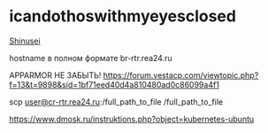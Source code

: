 # icandothoswithmyeyesclosed

[Shinusei](https://github.com/Shinusei)

hostname в полном формате br-rtr.rea24.ru

APPARMOR НЕ ЗАБЫТЬ! 
https://forum.vestacp.com/viewtopic.php?f=13&t=9898&sid=1bf71eed40d4a810480ad0c86099a4f1

scp user@cr-rtr.rea24.ru:/full_path_to_file /full_path_to_file

https://www.dmosk.ru/instruktions.php?object=kubernetes-ubuntu
